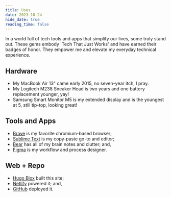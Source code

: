 ```yaml
---
title: Uses
date: 2023-10-24
hide_date: true
reading_time: false
---
```


In a world full of tech tools and apps that simplify our lives, some truly stand out. These gems embody 'Tech That Just Works' and have earned their badges of honor. They empower me and elevate my everyday technical experience.

## Hardware

- My MacBook Air 13" came early 2015, no seven-year itch, I pray.
- My Logitech M238 Sneaker Head is two years and one battery replacement younger, yay!
- Samsung Smart Monitor M5 is my extended display and is the youngest at 5, still tip-top, looking great!

## Tools and Apps

- [Brave](https://brave.com) is my favorite chromium-based browser;
- [Sublime Text](https://sublimetext.com/) is my copy-paste go-to and editor;
- [Bear](https://bear.app) has all of my brain notes and clutter; and,
- [Figma](https://figma.com) is my workflow and process designer.

## Web + Repo

- [Hugo Blox](https://hugoblox.com) built this site;
- [Netlify](https://netlify.com) powered it; and,
- [GitHub](https://github.io) deployed it.